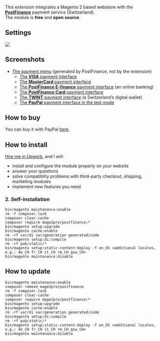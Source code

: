 This extension integrates a Magento 2 based webstore with the **[PostFinance](https://www.postfinance.ch)** payment service (Switzerland).  
The module is **free** and **open source**.

## Settings
![](https://mage2.pro/uploads/default/original/2X/4/4e4c87f313d6b99c507e979a6a77f5a8a2b5922a.png)

## Screenshots
- [The payment menu](https://mage2.pro/t/topic/4397) (generated by PostFinance, not by the extension)
  - [The **VISA** payment interface](https://mage2.pro/t/topic/4396)
  - [The **MasterCard** payment interface](https://mage2.pro/t/topic/4398)
  - [The **PostFinance E-finance** payment interface](https://mage2.pro/t/topic/4399) (an online banking)
  - [The **PostFinance Card** payment interface](https://mage2.pro/t/topic/4394)
  - [The **TWINT** payment interface](https://mage2.pro/t/topic/4395) (a Switzerland’s digital wallet)
  - [The **PayPal** payment interface in the test mode](https://mage2.pro/t/topic/4416)  

## How to buy
You can buy it with PayPal [here](https://mage2.pro/t/3183).  

## How to install
[Hire me in Upwork](https://upwork.com/fl/mage2pro), and I will: 
- install and configure the module properly on your website
- answer your questions
- solve compatiblity problems with third-party checkout, shipping, marketing modules
- implement new features you need 

### 2. Self-installation
```
bin/magento maintenance:enable
rm -f composer.lock
composer clear-cache
composer require mage2pro/postfinance:*
bin/magento setup:upgrade
bin/magento cache:enable
rm -rf var/di var/generation generated/code
bin/magento setup:di:compile
rm -rf pub/static/*
bin/magento setup:static-content:deploy -f en_US <additional locales, e.g.: de_CH fr_CH it_CH rm_CH gsw_CH>
bin/magento maintenance:disable
```

## How to update
```
bin/magento maintenance:enable
composer remove mage2pro/postfinance
rm -f composer.lock
composer clear-cache
composer require mage2pro/postfinance:*
bin/magento setup:upgrade
bin/magento cache:enable
rm -rf var/di var/generation generated/code
bin/magento setup:di:compile
rm -rf pub/static/*
bin/magento setup:static-content:deploy -f en_US <additional locales, e.g.: de_CH fr_CH it_CH rm_CH gsw_CH>
bin/magento maintenance:disable
```